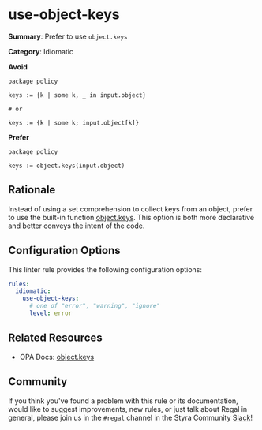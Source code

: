 # use-object-keys

**Summary**: Prefer to use `object.keys`

**Category**: Idiomatic

**Avoid**
```rego
package policy

keys := {k | some k, _ in input.object}

# or

keys := {k | some k; input.object[k]}
```

**Prefer**
```rego
package policy

keys := object.keys(input.object)
```

## Rationale

Instead of using a set comprehension to collect keys from an object, prefer to use the built-in function
[object.keys](https://www.openpolicyagent.org/docs/policy-reference/#builtin-object-objectkeys).
This option is both more declarative and better conveys the intent of the code.

## Configuration Options

This linter rule provides the following configuration options:

```yaml
rules:
  idiomatic:
    use-object-keys:
      # one of "error", "warning", "ignore"
      level: error
```

## Related Resources

- OPA Docs: [object.keys](https://www.openpolicyagent.org/docs/policy-reference/#builtin-object-objectkeys)

## Community

If you think you've found a problem with this rule or its documentation, would like to suggest improvements, new rules,
or just talk about Regal in general, please join us in the `#regal` channel in the Styra Community
[Slack](https://inviter.co/styra)!
